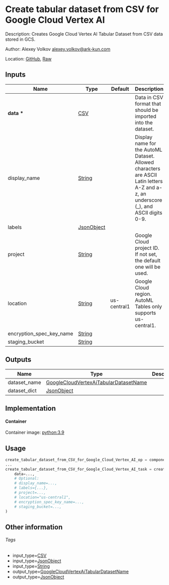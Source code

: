 <!-- BEGIN_GENERATED_CONTENT -->
# Create tabular dataset from CSV for Google Cloud Vertex AI

Description: Creates Google Cloud Vertex AI Tabular Dataset from CSV data stored in GCS.

Author: Alexey Volkov <alexey.volkov@ark-kun.com>

Location: [GitHub](https://github.com/Ark-kun/pipeline_components/blob/master/components/google-cloud/Vertex_AI/AutoML/Tables/Create_dataset/from_GCS/component.yaml), [Raw](https://raw.githubusercontent.com/Ark-kun/pipeline_components/master/components/google-cloud/Vertex_AI/AutoML/Tables/Create_dataset/from_GCS/component.yaml)

## Inputs

|Name|Type|Default|Description|
|-|-|-|-|
|**data** **\***|[CSV]||Data in CSV format that should be imported into the dataset.|
|display_name|[String]||Display name for the AutoML Dataset.<br/>Allowed characters are ASCII Latin letters A-Z and a-z, an underscore (_), and ASCII digits 0-9.|
|labels|[JsonObject]|||
|project|[String]||Google Cloud project ID. If not set, the default one will be used.|
|location|[String]|us-central1|Google Cloud region. AutoML Tables only supports us-central1.|
|encryption_spec_key_name|[String]|||
|staging_bucket|[String]|||

## Outputs

|Name|Type|Description|
|-|-|-|
|dataset_name|[GoogleCloudVertexAiTabularDatasetName]||
|dataset_dict|[JsonObject]||

## Implementation

#### Container

Container image: [python:3.9](https://hub.docker.com/r/_/python)

## Usage

```python
create_tabular_dataset_from_CSV_for_Google_Cloud_Vertex_AI_op = components.load_component_from_url("https://raw.githubusercontent.com/Ark-kun/pipeline_components/master/components/google-cloud/Vertex_AI/AutoML/Tables/Create_dataset/from_GCS/component.yaml")
...
create_tabular_dataset_from_CSV_for_Google_Cloud_Vertex_AI_task = create_tabular_dataset_from_CSV_for_Google_Cloud_Vertex_AI_op(
    data=...,
    # Optional:
    # display_name=...,
    # labels={...},
    # project=...,
    # location="us-central1",
    # encryption_spec_key_name=...,
    # staging_bucket=...,
)
```

## Other information

###### Tags

* input_type=[CSV]
* input_type=[JsonObject]
* input_type=[String]
* output_type=[GoogleCloudVertexAiTabularDatasetName]
* output_type=[JsonObject]

[CSV]: https://github.com/Ark-kun/pipeline_components/tree/master/types/CSV
[GoogleCloudVertexAiTabularDatasetName]: https://github.com/Ark-kun/pipeline_components/tree/master/types/GoogleCloudVertexAiTabularDatasetName
[JsonObject]: https://github.com/Ark-kun/pipeline_components/tree/master/types/JsonObject
[String]: https://github.com/Ark-kun/pipeline_components/tree/master/types/String
<!-- END_GENERATED_CONTENT -->
